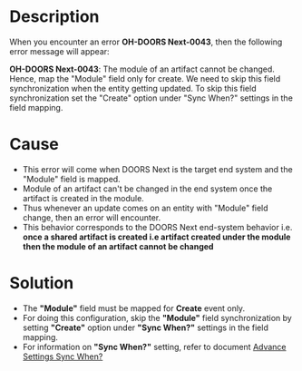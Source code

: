 # Description

When you encounter an error **OH-DOORS Next-0043**, then the following error message will appear:

**OH-DOORS Next-0043**: The module of an artifact cannot be changed. Hence, map the "Module" field only for create. We need to skip this field synchronization when the entity getting updated. To skip this field synchronization set the "Create" option under "Sync When?" settings in the field mapping.    

# Cause

* This error will come when DOORS Next is the target end system and the "Module" field is mapped.
* Module of an artifact can't be changed in the end system once the artifact is created in the module.
* Thus whenever an update comes on an entity with "Module" field change, then an error will encounter.
* This behavior corresponds to the DOORS Next end-system behavior i.e.  
**once a shared artifact is created i.e artifact created under the module then the module of an artifact cannot be changed**

# Solution

* The **"Module"** field must be mapped for **Create** event only.
* For doing this configuration, skip the **"Module"** field synchronization by setting **"Create"** option under **"Sync When?"** settings in the field mapping.
* For information on **"Sync When?"** setting, refer to document [Advance Settings Sync When?](../../../../integrate/mapping-configuration.md#sync-when)

